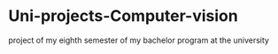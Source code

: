 # Uni-projects-Computer-vision
project of my eighth semester of my bachelor program at the university
